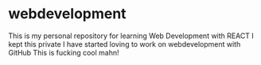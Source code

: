 # webdevelopment
This is my personal repository for learning Web Development with REACT
I kept this private 
I have started loving to work on webdevelopment with GitHub
This is fucking cool mahn!
